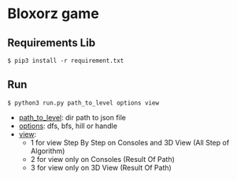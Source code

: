 # Bloxorz game

## Requirements Lib

```
$ pip3 install -r requirement.txt
```

## Run

```
$ python3 run.py path_to_level options view
```

* [path_to_level](): dir path to json file
* [options](): dfs, bfs, hill or handle
* [view]():
    + 1 for view Step By Step on Consoles and 3D View (All Step of Algorithm)
    + 2 for view only on Consoles (Result Of Path)
    + 3 for view only on 3D View (Result Of Path)
